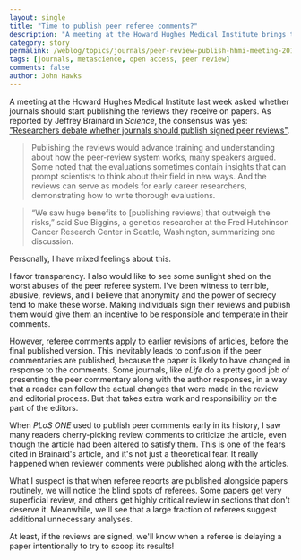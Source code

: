 ```yaml
---
layout: single
title: "Time to publish peer referee comments?"
description: "A meeting at the Howard Hughes Medical Institute brings together scientists to discuss reforms to the peer review system."
category: story
permalink: /weblog/topics/journals/peer-review-publish-hhmi-meeting-2018.html
tags: [journals, metascience, open access, peer review]
comments: false
author: John Hawks
---
```



A meeting at the Howard Hughes Medical Institute last week asked whether journals should start publishing the reviews they receive on papers. As reported by Jeffrey Brainard in <em>Science</em>, the consensus was yes: <a href="http://www.sciencemag.org/news/2018/02/researchers-debate-whether-journals-should-publish-signed-peer-reviews">"Researchers debate whether journals should publish signed peer reviews"</a>.

<blockquote>Publishing the reviews would advance training and understanding about how the peer-review system works, many speakers argued. Some noted that the evaluations sometimes contain insights that can prompt scientists to think about their field in new ways. And the reviews can serve as models for early career researchers, demonstrating how to write thorough evaluations.</blockquote>

<blockquote>“We saw huge benefits to [publishing reviews] that outweigh the risks,” said Sue Biggins, a genetics researcher at the Fred Hutchinson Cancer Research Center in Seattle, Washington, summarizing one discussion.</blockquote>

Personally, I have mixed feelings about this.

I favor transparency. I also would like to see some sunlight shed on the worst abuses of the peer referee system. I've been witness to terrible, abusive, reviews, and I believe that anonymity and the power of secrecy tend to make these worse. Making individuals sign their reviews and publish them would give them an incentive to be responsible and temperate in their comments.

However, referee comments apply to earlier revisions of articles, before the final published version. This inevitably leads to confusion if the peer commentaries are published, because the paper is likely to have changed in response to the comments. Some journals, like <em>eLife</em> do a pretty good job of presenting the peer commentary along with the author responses, in a way that a reader can follow the actual changes that were made in the review and editorial process. But that takes extra work and responsibility on the part of the editors.

When <em>PLoS ONE</em> used to publish peer comments early in its history, I saw many readers cherry-picking review comments to criticize the article, even though the article had been altered to satisfy them. This is one of the fears cited in Brainard's article, and it's not just a theoretical fear. It really happened when reviewer comments were published along with the articles.

What I suspect is that when referee reports are published alongside papers routinely, we will notice the blind spots of referees. Some papers get very superficial review, and others get highly critical review in sections that don't deserve it. Meanwhile, we'll see that a large fraction of referees suggest additional unnecessary analyses.

At least, if the reviews are signed, we'll know when a referee is delaying a paper intentionally to try to scoop its results!





